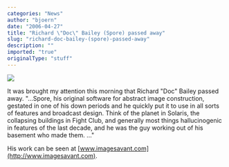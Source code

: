 ```yaml
---
categories: "News"
author: "bjoern"
date: "2006-04-27"
title: "Richard \"Doc\" Bailey (Spore) passed away"
slug: "richard-doc-bailey-(spore)-passed-away"
description: ""
imported: "true"
originalType: "stuff"
---
```



<!--{SPLIT()}-->
![](fireinthehole800.jpg)
<!--~~~-->

It was brought my attention this morning that Richard &quot;Doc&quot; Bailey passed away. 
&quot;...Spore, his original software for abstract image construction, gestated in one of his down periods and he quickly put it to use in all sorts of features and broadcast design.  Think of the planet in Solaris, the collapsing buildings in Fight Club, and generally most things hallucinogenic in features of the last decade, and he was the guy working out of his basement who made them.  ...&quot;

His work can be seen at [www.imagesavant.com](http://www.imagesavant.com).
<!--{SPLIT}-->